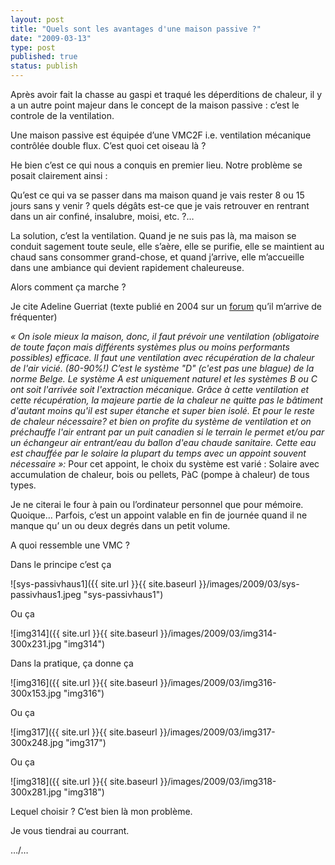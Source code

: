 ```yaml
---
layout: post
title: "Quels sont les avantages d'une maison passive ?"
date: "2009-03-13"
type: post
published: true
status: publish
---
```


Après avoir fait la chasse au gaspi et traqué les déperditions de chaleur, il y a un autre point majeur dans le concept de la maison passive : c’est le controle de la ventilation.

Une maison passive est équipée d’une VMC2F i.e. ventilation mécanique contrôlée double flux. C’est quoi cet oiseau là ?

He bien c’est ce qui nous a conquis en premier lieu. Notre problème se posait clairement ainsi :

Qu’est ce qui va se passer dans ma maison quand je vais rester 8 ou 15 jours sans y venir ? quels dégâts est-ce que je vais retrouver en rentrant dans un air confiné, insalubre, moisi, etc. ?…

La solution, c’est la ventilation. Quand je ne suis pas là, ma maison se conduit sagement toute seule, elle s’aère, elle se purifie, elle se maintient au chaud sans consommer grand-chose, et quand j’arrive, elle m’accueille dans une ambiance qui devient rapidement chaleureuse.

Alors comment ça marche ?

Je cite Adeline Guerriat (texte publié en 2004 sur un [forum](http://www.onpeutlefaire.com/forum/index.php?showtopic=3843&hl=) qu’il m’arrive de fréquenter)

_«_ _On isole mieux la maison, donc, il faut prévoir une ventilation (obligatoire de toute façon mais différents systèmes plus ou moins performants possibles) efficace. Il faut une ventilation avec récupération de la chaleur de l'air vicié. (80-90%!) C’est le système "D" (c'est pas une blague) de la norme Belge. Le système A est uniquement naturel et les systèmes B ou C ont soit l'arrivée soit l'extraction mécanique. Grâce à cette ventilation et cette récupération, la majeure partie de la chaleur ne quitte pas le bâtiment d'autant moins qu'il est super étanche et super bien isolé. Et pour le reste de chaleur nécessaire? et bien on profite du système de ventilation et on préchauffe l'air entrant par un puit canadien si le terrain le permet et/ou par un échangeur air entrant/eau du ballon d'eau chaude sanitaire. Cette eau est chauffée par le solaire la plupart du temps avec un appoint souvent nécessaire »:_ Pour cet appoint, le choix du système est varié : Solaire avec accumulation de chaleur, bois ou pellets, PàC (pompe à chaleur) de tous types.

Je ne citerai le four à pain ou l’ordinateur personnel que pour mémoire. Quoique… Parfois, c’est un appoint valable en fin de journée quand il ne manque qu’ un ou deux degrés dans un petit volume.

A quoi ressemble une VMC ?

Dans le principe c’est ça

 ![sys-passivhaus1]({{ site.url }}{{ site.baseurl }}/images/2009/03/sys-passivhaus1.jpeg "sys-passivhaus1") 

Ou ça

 ![img314]({{ site.url }}{{ site.baseurl }}/images/2009/03/img314-300x231.jpg "img314") 

Dans la pratique, ça donne ça

 ![img316]({{ site.url }}{{ site.baseurl }}/images/2009/03/img316-300x153.jpg "img316") 

Ou ça

 ![img317]({{ site.url }}{{ site.baseurl }}/images/2009/03/img317-300x248.jpg "img317") 

Ou ça

 ![img318]({{ site.url }}{{ site.baseurl }}/images/2009/03/img318-300x281.jpg "img318") 

Lequel choisir ? C’est bien là mon problème.

Je vous tiendrai au courrant.

…/…
